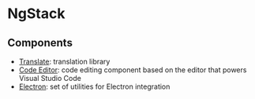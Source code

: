 # NgStack

## Components

* [Translate](https://github.com/ngstack/core/tree/master/libs/translate): translation library
* [Code Editor](https://github.com/ngstack/core/tree/master/libs/code-editor): code editing component based on the editor that powers Visual Studio Code
* [Electron](https://github.com/ngstack/core/tree/master/libs/code-editor): set of utilities for Electron integration
